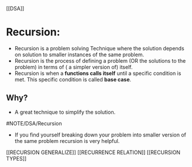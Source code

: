 [[DSA]]
# Recursion:
- Recursion is a problem solving Technique where the solution depends on solution to smaller instances of the same problem.
- Recursion is the process of defining a problem (OR the solutions to the problem) in terms of ( a simpler version of) itself.
- Recursion is when a **functions calls itself** until a specific condition is met. This specific condition is called **base case**.

## Why? 
- A great technique to simplify the solution.

#NOTE/DSA/Recursion
- If you find yourself breaking down your problem into smaller version of the same problem recursion is very helpful.

[[RECURSION GENERALIZE]]
[[RECURRENCE RELATION]]
[[RECURSION TYPES]]